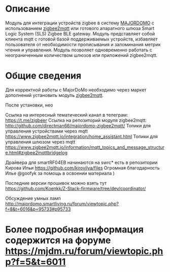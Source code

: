 # Описание 

Модуль для интеграции устройств zigbee в систему [MAJORDOMO](https://mjdm.ru/) c использованием [zigbee2mqtt](https://www.zigbee2mqtt.io)
или готового апаратного шлюза Smart Logic System (SLS) Zigbee BLE gateway. Модуль представляет собой клиента mqtt с готовой базой поддерживаемых устройств, избавляет пользователя от 
необходимости прописывания и запоминания  метрик чтения и управления. Модуль позволяет одновременно работать с неограниченным количеством шлюзов или приложений zigbee2mqtt.


# Общие сведения

Для корректной работы с MajorDoMo необходимо через маркет дополнений установить  модуль [zigbee2mqtt](https://connect.smartliving.ru/tasks/355.html).

После установки, нео


Ссылка на интересный тематический канал в телеграм: https://t.me/zigbeer
Ссылка на репозиторий модуля zigbee2mqtt: http://github.com/directman66/majordomo-zigbee2mqtt/
Топики для управления устройствами через mqtt   https://www.zigbee2mqtt.io/integration/home_assistant.html
Топики для управления  шлюзом через mqtt https://www.zigbee2mqtt.io/information/mqtt_topics_and_message_structure.html#zigbee2mqttbridgelog


Драйвера для smartRF04EB начинаются на swrc* есть в репозитории Кирова Ильи https://github.com/kirovilya/files
Огромная благодарность  Илье @goofyk за помощь в освоении материала )

Последние версии прошивок можно взять тут https://github.com/Koenkk/Z-Stack-firmware/tree/dev/coordinator/

Обсуждение умных ламп http://majordomo.smartliving.ru/forum/viewtopic.php?f=8&t=6016&p=95733#p95733

# Более подробная информация содержится на форуме  https://mjdm.ru/forum/viewtopic.php?f=5&t=6011 
